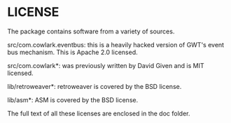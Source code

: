 LICENSE
=======

The package contains software from a variety of sources.

src/com.cowlark.eventbus: this is a heavily hacked version of GWT's event bus
mechanism. This is Apache 2.0 licensed.

src/com.cowlark*: was previously written by David Given and is MIT licensed.

lib/retroweaver*: retroweaver is covered by the BSD license.

lib/asm*: ASM is covered by the BSD license.

The full text of all these licenses are enclosed in the doc folder.
